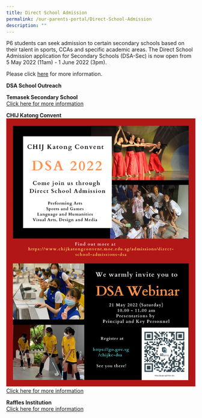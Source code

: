 ```yaml
---
title: Direct School Admission
permalink: /our-parents-portal/Direct-School-Admission
description: ""
---
```

P6 students can seek admission to certain secondary schools based on their talent in sports, CCAs and specific academic areas. The Direct School Admission application for Secondary Schools (DSA-Sec) is now open from 5 May 2022 (11am) - 1 June 2022 (3pm).

  

Please click [here](https://www.moe.gov.sg/secondary/dsa) for more information.

**DSA School Outreach**

  
**Temasek Secondary School**  
[Click here for more information](/files/2022%20DSA%20Leadership%20Outreach_TMS.pdf)
  
**CHIJ Katong Convent**
![](/images/CHIJ%20Katong%20Convent%20DSA%20Poster.png)
[Click here for more information](/files/Letter%20to%20P6%20Parents%20on%20DSA%20to%20CHIJ%20Katong%20Convent.pdf)

**Raffles Institution**<br>
[Click here for more information](/files/E-Mailer%20DSA%20Sec%20Webinar.pdf)